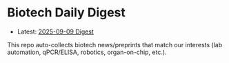 # Biotech Daily Digest

- Latest: [2025-09-09 Digest](digest/2025-09-09.md)

This repo auto-collects biotech news/preprints that match our interests (lab automation, qPCR/ELISA, robotics, organ-on-chip, etc.).
